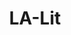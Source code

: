 ---
layout: manifest
title:  LA-Lit #21, March 11, 2007 from Bluets 52. (1:11)
manifest_name: -la-lit-21-march-11-2007-from-bluets-52-1-11-
---